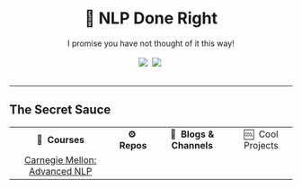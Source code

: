 <div align="center">
<h1>📑 NLP Done Right </h1>
I promise you have not thought of it this way!
</div>
<br>
<div align="center">
<a target="_blank" href="https://github.com/v-sonawane/nlp-done-right"> <img src="https://img.shields.io/github/stars/v-sonawane/nlp-done-right.svg?style=social&label=Star"></a>&nbsp;
<a target="_blank" href="https://www.linkedin.com/in/vaishnavisonawane"><img src="https://img.shields.io/badge/style--5eba00.svg?label=LinkedIn&logo=linkedin&style=social"></a>&nbsp;
</div>
<br>
<hr>

## The Secret Sauce
<table class="table table-striped table-bordered table-vcenter">
    <tr>
        <td align="center"><b>📔&nbsp; Courses</b></td>
        <td align="center"><b>⚙️&nbsp; Repos</b></td>
        <td align="center"><b>📰&nbsp; Blogs & Channels</b></td>
        <td align="center">🆒&nbsp; Cool Projects</td>
    </tr>
    <tr>
        <td align="center"><a href="https://phontron.com/class/anlp2024/schedule/">Carnegie Mellon: Advanced NLP</a></td>
    </tr>
     
</table>

